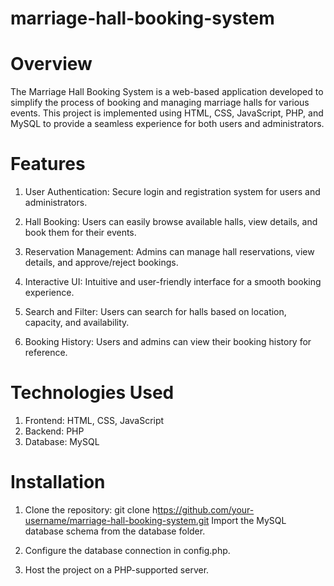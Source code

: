 # marriage-hall-booking-system

# Overview
The Marriage Hall Booking System is a web-based application developed to simplify the process of booking and managing marriage halls for various events. This project is implemented using HTML, CSS, JavaScript, PHP, and MySQL to provide a seamless experience for both users and administrators.

# Features
1. User Authentication: Secure login and registration system for users and administrators.

2. Hall Booking: Users can easily browse available halls, view details, and book them for their events.

3. Reservation Management: Admins can manage hall reservations, view details, and approve/reject bookings.

4. Interactive UI: Intuitive and user-friendly interface for a smooth booking experience.

5. Search and Filter: Users can search for halls based on location, capacity, and availability.

6. Booking History: Users and admins can view their booking history for reference.

# Technologies Used
1. Frontend: HTML, CSS, JavaScript
2. Backend: PHP
3. Database: MySQL


# Installation
1. Clone the repository:
git clone h[ttps://github.com/your-username/marriage-hall-booking-system.git](https://github.com/AtharvaPatharkar/marriage-hall-booking-system)
Import the MySQL database schema from the database folder.

2. Configure the database connection in config.php.

3. Host the project on a PHP-supported server.


